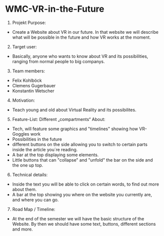 # WMC-VR-in-the-Future

1. Projekt Purpose: 
- Create a Website about VR in our future. In that website we will describe what will be possible in the future and how VR works at the moment. 
2. Target user:
- Basically, anyone who wants to know about VR and its possibilities, ranging from normal people to big companys. 
3. Team members:
- Felix Kohlböck
- Clemens Gugerbauer
- Konstantin Wetscher
4. Motivation:
- Teach young and old about Virtual Reality and its possibilites.
5. Feature-List:
Different „compartments“ About: 
- Tech, will feature some graphics and "timelines" showing how VR-Goggles work
- Possibilities in the future
- different buttons on the side allowing you to switch to certain parts inside the article you´re reading.
- A bar at the top displaying some elements.
- Little buttons that can "collapse" and "unfold" the bar on the side and the one up top.
6. Technical details: 
- Inside the text you will be able to click on certain words, to find out more about them.
- A bar at the top showing you where on the website you currently are, and where you can go.
7. Road Map / Timeline:
- At the end of the semester we will have the basic structure of the Website. By then we should have some text, buttons, different sections and more.